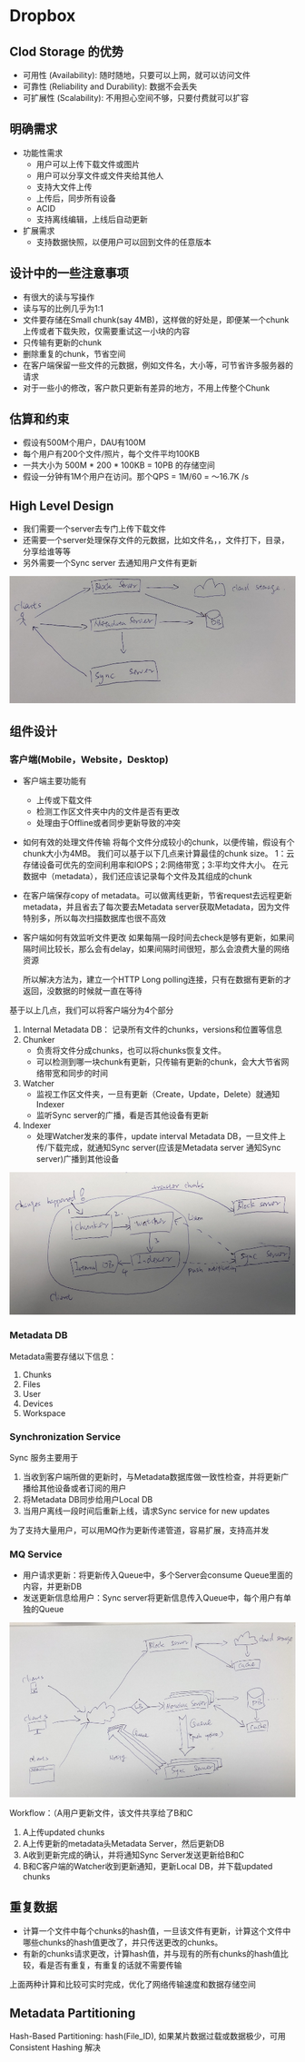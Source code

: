 # Dropbox

## Clod Storage 的优势
- 可用性 (Availability): 随时随地，只要可以上网，就可以访问文件
- 可靠性 (Reliability and Durability): 数据不会丢失
- 可扩展性 (Scalability): 不用担心空间不够，只要付费就可以扩容

## 明确需求
- 功能性需求
    - 用户可以上传下载文件或图片
    - 用户可以分享文件或文件夹给其他人
    - 支持大文件上传
    - 上传后，同步所有设备
    - ACID
    - 支持离线编辑，上线后自动更新
- 扩展需求
    - 支持数据快照，以便用户可以回到文件的任意版本

## 设计中的一些注意事项
- 有很大的读与写操作
- 读与写的比例几乎为1:1
- 文件要存储在Small chunk(say 4MB)，这样做的好处是，即便某一个chunk上传或者下载失败，仅需要重试这一小块的内容
- 只传输有更新的chunk
- 删除重复的chunk，节省空间
- 在客户端保留一些文件的元数据，例如文件名，大小等，可节省许多服务器的请求
- 对于一些小的修改，客户款只更新有差异的地方，不用上传整个Chunk

## 估算和约束
- 假设有500M个用户，DAU有100M
- 每个用户有200个文件/照片，每个文件平均100KB
- 一共大小为  500M * 200 * 100KB = 10PB 的存储空间
- 假设一分钟有1M个用户在访问。那个QPS = 1M/60 = ～16.7K /s

## High Level Design
- 我们需要一个server去专门上传下载文件
- 还需要一个server处理保存文件的元数据，比如文件名，，文件打下，目录，分享给谁等等
- 另外需要一个Sync server 去通知用户文件有更新

![](../img/Dropbox-1.jpg)

## 组件设计

### 客户端(Mobile，Website，Desktop)
- 客户端主要功能有
    - 上传或下载文件
    - 检测工作区文件夹中内的文件是否有更改
    - 处理由于Offline或者同步更新导致的冲突

- 如何有效的处理文件传输
    将每个文件分成较小的chunk，以便传输，假设有个chunk大小为4MB。 我们可以基于以下几点来计算最佳的chunk size。 1：云存储设备可优先的空间利用率和IOPS；2:网络带宽；3:平均文件大小。 在元数据中（metadata），我们还应该记录每个文件及其组成的chunk

- 在客户端保存copy of metadata。可以做离线更新，节省request去远程更新metadata，并且省去了每次要去Metadata server获取Metadata，因为文件特别多，所以每次扫描数据库也很不高效

- 客户端如何有效监听文件更改
    如果每隔一段时间去check是够有更新，如果间隔时间比较长，那么会有delay，如果间隔时间很短，那么会浪费大量的网络资源

    所以解决方法为，建立一个HTTP Long polling连接，只有在数据有更新的才返回，没数据的时候就一直在等待

基于以上几点，我们可以将客户端分为4个部分
1. Internal Metadata DB：
    记录所有文件的chunks，versions和位置等信息
2. Chunker
    - 负责将文件分成chunks，也可以将chunks恢复文件。
    - 可以检测到哪一块chunk有更新，只传输有更新的chunk，会大大节省网络带宽和同步的时间
3. Watcher
    - 监视工作区文件夹，一旦有更新（Create，Update，Delete）就通知Indexer
    - 监听Sync server的广播，看是否其他设备有更新
4. Indexer
    - 处理Watcher发来的事件，update interval Metadata DB，一旦文件上传/下载完成，就通知Sync server(应该是Metadata server 通知Sync server)广播到其他设备

![](../img/Dropbox-2.jpg)

### Metadata DB

Metadata需要存储以下信息：
1. Chunks
2. Files
3. User
4. Devices
5. Workspace

### Synchronization Service

Sync 服务主要用于
1. 当收到客户端所做的更新时，与Metadata数据库做一致性检查，并将更新广播给其他设备或者订阅的用户
2. 将Metadata DB同步给用户Local DB
3. 当用户离线一段时间后重新上线，请求Sync service for new updates

为了支持大量用户，可以用MQ作为更新传递管道，容易扩展，支持高并发

### MQ Service
- 用户请求更新：将更新传入Queue中，多个Server会consume Queue里面的内容，并更新DB
- 发送更新信息给用户：Sync server将更新信息传入Queue中，每个用户有单独的Queue

![](../img/Dropbox-3.jpg)

Workflow：（A用户更新文件，该文件共享给了B和C
1. A上传updated chunks
2. A上传更新的metadata头Metadata Server，然后更新DB
3. A收到更新完成的确认，并将通知Sync Server发送更新给B和C
4. B和C客户端的Watcher收到更新通知，更新Local DB，并下载updated chunks

## 重复数据

- 计算一个文件中每个chunks的hash值，一旦该文件有更新，计算这个文件中哪些chunks的hash值更改了，并只传送更改的chunks。
- 有新的chunks请求更改，计算hash值，并与现有的所有chunks的hash值比较，看是否有重复，有重复的话就不需要传输

上面两种计算和比较可实时完成，优化了网络传输速度和数据存储空间

## Metadata Partitioning

Hash-Based Partitioning: hash(File_ID), 如果某片数据过载或数据极少，可用Consistent Hashing 解决
